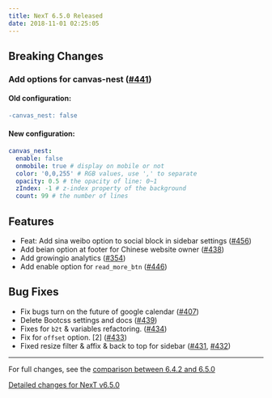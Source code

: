 ```yaml
---
title: NexT 6.5.0 Released
date: 2018-11-01 02:25:05
---
```


## Breaking Changes

### Add options for canvas-nest ([#441](https://github.com/theme-next/hexo-theme-next/pull/441))

#### Old configuration:

```diff
-canvas_nest: false
```
#### New configuration:

```yml
canvas_nest:
  enable: false
  onmobile: true # display on mobile or not
  color: '0,0,255' # RGB values, use ',' to separate
  opacity: 0.5 # the opacity of line: 0~1
  zIndex: -1 # z-index property of the background
  count: 99 # the number of lines
```

## Features

- Feat: Add sina weibo option to social block in sidebar settings ([#456](https://github.com/theme-next/hexo-theme-next/pull/456))
- Add beian option at footer for Chinese website owner ([#438](https://github.com/theme-next/hexo-theme-next/pull/438))
- Add growingio analytics ([#354](https://github.com/theme-next/hexo-theme-next/pull/354))
- Add enable option for `read_more_btn` ([#446](https://github.com/theme-next/hexo-theme-next/pull/446))

## Bug Fixes

- Fix bugs turn on the future of google calendar ([#407](https://github.com/theme-next/hexo-theme-next/pull/407))
- Delete Bootcss settings and docs ([#439](https://github.com/theme-next/hexo-theme-next/pull/439))
- Fixes for `b2t` & variables refactoring. ([#434](https://github.com/theme-next/hexo-theme-next/pull/434))
- Fix for `offset` option. [2] ([#433](https://github.com/theme-next/hexo-theme-next/pull/433))
- Fixed resize filter & affix & back to top for sidebar ([#431](https://github.com/theme-next/hexo-theme-next/pull/431), [#432](https://github.com/theme-next/hexo-theme-next/pull/432))

***

For full changes, see the [comparison between 6.4.2 and 6.5.0](https://github.com/theme-next/hexo-theme-next/compare/v6.4.2...v6.5.0)

[Detailed changes for NexT v6.5.0](https://github.com/theme-next/hexo-theme-next/releases/tag/v6.5.0)
